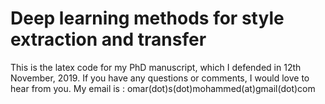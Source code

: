 
# Deep learning methods for style extraction and transfer
This is the latex code for my PhD manuscript, which I defended in 12th November, 2019. If you have any questions or comments, I would love to hear from you. My email is : omar(dot)s(dot)mohammed(at)gmail(dot)com

